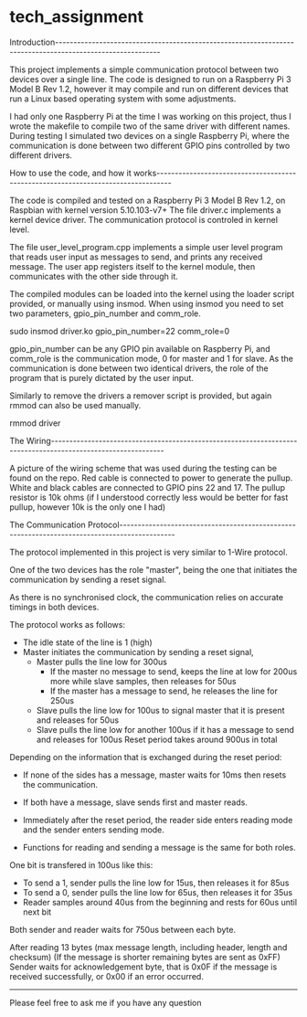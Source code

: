 # tech_assignment


Introduction----------------------------------------------------------------------------------------------------------

This project implements a simple communication protocol between two devices over a single line.
The code is designed to run on a Raspberry Pi 3 Model B Rev 1.2, however it may compile and run on different devices that
run a Linux based operating system with some adjustments.

I had only one Raspberry Pi at the time I was working on this project, thus I wrote the makefile to compile two of the same
driver with different names. During testing I simulated two devices on a single Raspberry Pi, where the communication is
done between two different GPIO pins controlled by two different drivers.

How to use the code, and how it works----------------------------------------------------------------------------------

The code is compiled and tested on a Raspberry Pi 3 Model B Rev 1.2, on Raspbian with kernel version 5.10.103-v7+
The file driver.c implements a kernel device driver. The communication protocol is controled in kernel level.

The file user_level_program.cpp implements a simple user level program that reads user input as messages to send, and prints
any received message. The user app registers itself to the kernel module, then communicates with the other side through it.

The compiled modules can be loaded into the kernel using the loader script provided, or manually using insmod.
When using insmod you need to set two parameters, gpio_pin_number and comm_role.

sudo insmod driver.ko gpio_pin_number=22 comm_role=0

gpio_pin_number can be any GPIO pin available on Raspberry Pi, and comm_role is the communication mode, 0 for master and 1 for slave.
As the communication is done between two identical drivers, the role of the program that is purely dictated by the user input.

Similarly to remove the drivers a remover script is provided, but again rmmod can also be used manually.

rmmod driver

The Wiring-------------------------------------------------------------------------------------------------------------

A picture of the wiring scheme that was used during the testing can be found on the repo.
Red cable is connected to power to generate the pullup.
White and black cables are connected to GPIO pins 22 and 17.
The pullup resistor is 10k ohms (if I understood correctly less would be better for fast pullup, however 10k is the only one I had)

The Communication Protocol---------------------------------------------------------------------------------------------

The protocol implemented in this project is very similar to 1-Wire protocol.

One of the two devices has the role "master", being the one that initiates the communication by sending a reset signal.

As there is no synchronised clock, the communication relies on accurate timings in both devices.

The protocol works as follows:
- The idle state of the line is 1 (high)
- Master initiates the communication by sending a reset signal,
    - Master pulls the line low for 300us
        - If the master no message to send, keeps the line at low for 200us more while slave samples, then releases for 50us
        - If the master has a message to send, he releases the line for 250us 
    - Slave pulls the line low for 100us to signal master that it is present and releases for 50us
    - Slave pulls the line low for another 100us if it has a message to send and releases for 100us
Reset period takes around 900us in total

Depending on the information that is exchanged during the reset period:
- If none of the sides has a message, master waits for 10ms then resets the communication.
- If both have a message, slave sends first and master reads.

- Immediately after the reset period, the reader side enters reading mode and the sender enters sending mode.
- Functions for reading and sending a message is the same for both roles.

One bit is transfered in 100us like this:
- To send a 1, sender pulls the line low for 15us, then releases it for 85us
- To send a 0, sender pulls the line low for 65us, then releases it for 35us
- Reader samples around 40us from the beginning and rests for 60us until next bit

Both sender and reader waits for 750us between each byte.

After reading 13 bytes (max message length, including header, length and checksum) (If the message is shorter remaining bytes are sent as 0xFF)
Sender waits for acknowledgement byte, that is 0x0F if the message is received successfully, or 0x00 if an error occurred.

-------------------------------------------------------------------------------------------------------------------------

Please feel free to ask me if you have any question
